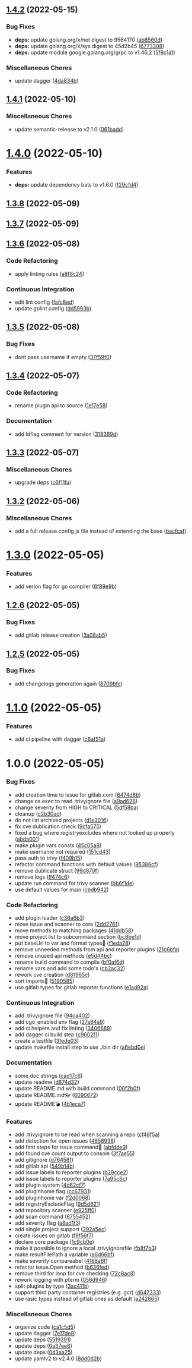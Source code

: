 ## [1.4.2](https://gitlab.com/jstang/rasic/compare/v1.4.1...v1.4.2) (2022-05-15)


### Bug Fixes

* **deps:** update golang.org/x/net digest to 9564170 ([ab8560d](https://gitlab.com/jstang/rasic/commit/ab8560d071c6fa7bda44eb025a259ebb435dbcf6))
* **deps:** update golang.org/x/sys digest to 45d2b45 ([6773308](https://gitlab.com/jstang/rasic/commit/67733086f291ccd2ba3661e001390b8428c40d12))
* **deps:** update module google.golang.org/grpc to v1.46.2 ([5f8c1a1](https://gitlab.com/jstang/rasic/commit/5f8c1a109fa3d1931d74ab5b19e4451b225754ab))


### Miscellaneous Chores

* update dagger ([4da834b](https://gitlab.com/jstang/rasic/commit/4da834b36ecc76edf225fd5a42aef06fb0ec1a79))

## [1.4.1](https://gitlab.com/jstang/rasic/compare/v1.4.0...v1.4.1) (2022-05-10)


### Miscellaneous Chores

* update semantic-release to v2.1.0 ([061badd](https://gitlab.com/jstang/rasic/commit/061badd0f28f53f872a48340b1425e73d69f5582))

# [1.4.0](https://gitlab.com/jstang/rasic/compare/v1.3.8...v1.4.0) (2022-05-10)


### Features

* **deps:** update dependency bats to v1.6.0 ([f29cfd4](https://gitlab.com/jstang/rasic/commit/f29cfd455d55abaffc3268c7a3d90ada77c114e8))

## [1.3.8](https://gitlab.com/jstang/rasic/compare/v1.3.7...v1.3.8) (2022-05-09)

## [1.3.7](https://gitlab.com/jstang/rasic/compare/v1.3.6...v1.3.7) (2022-05-09)

## [1.3.6](https://gitlab.com/jstang/rasic/compare/v1.3.5...v1.3.6) (2022-05-08)


### Code Refactoring

* apply linting rules ([a8f8c24](https://gitlab.com/jstang/rasic/commit/a8f8c2466ea8ab669a8b3b741ac018aa5366cfc2))


### Continuous Integration

* edit lint config ([fafc8ed](https://gitlab.com/jstang/rasic/commit/fafc8ed845c4411492a466e0eb898362847383f3))
* update golint config ([dd5993b](https://gitlab.com/jstang/rasic/commit/dd5993b89d9fc23a3573791e69881fb989b91725))

## [1.3.5](https://gitlab.com/jstang/rasic/compare/v1.3.4...v1.3.5) (2022-05-08)


### Bug Fixes

* dont pass username if empty ([37f59f0](https://gitlab.com/jstang/rasic/commit/37f59f08bff86d490a51fc7bdc8c8ead99c472ae))

## [1.3.4](https://gitlab.com/jstang/rasic/compare/v1.3.3...v1.3.4) (2022-05-07)


### Code Refactoring

* rename plugin api to source ([1e17e58](https://gitlab.com/jstang/rasic/commit/1e17e585b65e304cf0fbbcbfcbf2d1f2a0ab82fa))


### Documentation

* add ldflag comment for version ([318389d](https://gitlab.com/jstang/rasic/commit/318389d85c7ce93f7331c904bc44b689ae7a71e8))

## [1.3.3](https://gitlab.com/jstang/rasic/compare/v1.3.2...v1.3.3) (2022-05-07)


### Miscellaneous Chores

* upgrade deps ([c6f11fa](https://gitlab.com/jstang/rasic/commit/c6f11faeea1d97be3211419de1f88ad974a08d8c))

## [1.3.2](https://gitlab.com/jstang/rasic/compare/v1.3.1...v1.3.2) (2022-05-06)


### Miscellaneous Chores

* add a full release.config.js file instead of extending the base ([bacfcaf](https://gitlab.com/jstang/rasic/commit/bacfcaffc271c5068b855db18463aebae3bf958c))

# [1.3.0](https://gitlab.com/jstang/rasic/compare/v1.2.6...v1.3.0) (2022-05-05)


### Features

* add verion flag for go compiler ([6f89e9b](https://gitlab.com/jstang/rasic/commit/6f89e9b11dc65f2203827eb617ceceeb1df41060))

## [1.2.6](https://gitlab.com/jstang/rasic/compare/v1.2.5...v1.2.6) (2022-05-05)


### Bug Fixes

* add gitlab release creation ([3a08ab5](https://gitlab.com/jstang/rasic/commit/3a08ab523d604c1118e3801e1e18603bc5c2fc2a))

## [1.2.5](https://gitlab.com/jstang/rasic/compare/v1.2.4...v1.2.5) (2022-05-05)


### Bug Fixes

* add changelogs generation again ([8709bfe](https://gitlab.com/jstang/rasic/commit/8709bfe242d736586afea1c6bb252b8102455223))

# [1.1.0](https://gitlab.com/jstang/rasic/compare/v1.0.0...v1.1.0) (2022-05-05)


### Features

* add ci pipeline with dagger ([c6af51a](https://gitlab.com/jstang/rasic/commit/c6af51ae16b241b70e27f156193337862eaffee0))

# 1.0.0 (2022-05-05)


### Bug Fixes

* add creation time to issue for gitlab.com ([6474d8b](https://gitlab.com/jstang/rasic/commit/6474d8bd52a3438293375b0ea280a86a3598be21))
* change os.exec to read .trivyignore file ([a9ad626](https://gitlab.com/jstang/rasic/commit/a9ad626b7a5dc94932927d8c3beb4250beaad174))
* change severity from HIGH to CRITICAL ([5df58ba](https://gitlab.com/jstang/rasic/commit/5df58ba732e5d3a72d9237bad31a478f446fd9a7))
* cleanup ([c2b30ad](https://gitlab.com/jstang/rasic/commit/c2b30adfc3dc8271f320db36650fdab1bcbab6b2))
* do not list archived projects ([d1e3016](https://gitlab.com/jstang/rasic/commit/d1e3016ccf13b752b03911530ab5df79be58431e))
* fix cve dublication check ([9cfa575](https://gitlab.com/jstang/rasic/commit/9cfa575399467771b6763f4e9a0d2f300f0c1565))
* fixed a bug where registryexcludes where not looked up properly ([abda001](https://gitlab.com/jstang/rasic/commit/abda0012dbbd0d9d1e3b1763bce7b91628173d1f))
* make plugin vars consts ([45c05a9](https://gitlab.com/jstang/rasic/commit/45c05a9225d442da538db05aabc1213bfbfaf7ca))
* make username not required ([151cd43](https://gitlab.com/jstang/rasic/commit/151cd43d295c1eb5f32c0f929ff27394a27ea6b1))
* pass auth to trivy ([f409b15](https://gitlab.com/jstang/rasic/commit/f409b150d29994e59d0e99790e7d821f5735be5f))
* refactor command functions with default values ([95386cf](https://gitlab.com/jstang/rasic/commit/95386cf19d0efd8a996e62b77088b0fda8b241e8))
* remove dublicate struct ([99d870f](https://gitlab.com/jstang/rasic/commit/99d870fc4ccc782df471351072228dc0da3504dc))
* remove logs ([ff474c6](https://gitlab.com/jstang/rasic/commit/ff474c6ac8835a27bdc189263ea235a98904c3c3))
* update run command for trivy scanner ([bb6f1de](https://gitlab.com/jstang/rasic/commit/bb6f1de84a98932ae2954661632d1f16734b30f9))
* use default values for main ([cbdb942](https://gitlab.com/jstang/rasic/commit/cbdb9420aca06303e205c0b1fb1939f6926c7691))


### Code Refactoring

* add plugin loader ([c36a6b3](https://gitlab.com/jstang/rasic/commit/c36a6b31498b76e124135a8f74e3343bca530565))
* move issue and scanner to core ([2dd2761](https://gitlab.com/jstang/rasic/commit/2dd2761a58b35545310865779d5bbd356348d8c2))
* move methods to matching packages ([41ddb58](https://gitlab.com/jstang/rasic/commit/41ddb58a89c48b1369b2cd6fdfe93bcb4bf114b1))
* move project list to subcommand section ([bc8be1d](https://gitlab.com/jstang/rasic/commit/bc8be1d5b97f5ffd54b0873c728c3907b4b71cf6))
* put baseUrl to var and format types🚆 ([f1eda28](https://gitlab.com/jstang/rasic/commit/f1eda2856c3da62e5afc09ea31eb8950f38885d6))
* remove unneeded methods from api and reporter plugins ([21c6bfa](https://gitlab.com/jstang/rasic/commit/21c6bfa92aea9777acb62b34c3768254ea509ae9))
* remove unused api methods ([e5d44bc](https://gitlab.com/jstang/rasic/commit/e5d44bc8d5b859e7b73d5cb23401b0794682d4b6))
* rename build command to compile ([bf0af6d](https://gitlab.com/jstang/rasic/commit/bf0af6d6764c800453c61f422069f40f5f2e2239))
* rename vars and add some todo's ([cb2ac32](https://gitlab.com/jstang/rasic/commit/cb2ac32353e84e4c9517048e883972acc1b19dad))
* rework cve creation ([d81965c](https://gitlab.com/jstang/rasic/commit/d81965c49934654dce84c65a88a2e7e802a58c66))
* sort imports🏹 ([5190585](https://gitlab.com/jstang/rasic/commit/51905856e422ef5cf52cb35b057ab73930ee3cc1))
* use gitlab types for gitlab reporter functions ([e1ad92a](https://gitlab.com/jstang/rasic/commit/e1ad92a6bf073cf4246ef7cb0feb60a3f8321da9))


### Continuous Integration

* add .trivyignore file ([94ca402](https://gitlab.com/jstang/rasic/commit/94ca402c707313320b471d48dc7702007c0b85e9))
* add cgo_enabled env flag ([27a84a9](https://gitlab.com/jstang/rasic/commit/27a84a9dc6ef56c5409553484187fb7cb68a4dc5))
* add ci helpers and fix linting ([3406689](https://gitlab.com/jstang/rasic/commit/340668921503b6e8792ae25989520462797fb250))
* add dagger ci build step ([c9602f1](https://gitlab.com/jstang/rasic/commit/c9602f11cf2f52bd863ef72c82f588667dd3a890))
* create a testfile ([3fede03](https://gitlab.com/jstang/rasic/commit/3fede034432dd5bf7a96eb458d63875efcbb40f2))
* update makefile install step to use ./bin dir ([a6ebd0e](https://gitlab.com/jstang/rasic/commit/a6ebd0e3572496d43eb39ae05f79eee63fbe8c0e))


### Documentation

* some doc strings ([cad17c6](https://gitlab.com/jstang/rasic/commit/cad17c627d63b8b70add5fc3481b2ea1ef72c4fd))
* update readme ([d874d32](https://gitlab.com/jstang/rasic/commit/d874d32e293b61d2bca441824206238c2b988f40))
* update README.md with build command ([00f2b0f](https://gitlab.com/jstang/rasic/commit/00f2b0f16c814f8141f9d312c561acc3d4383dc6))
* update README.md👓 ([6090672](https://gitlab.com/jstang/rasic/commit/60906723411bb21179416fd8aaa6b4f32b9a8df1))
* update README💣 ([4b1eca7](https://gitlab.com/jstang/rasic/commit/4b1eca7261e38c64dc55a293f08ab0f6f8b6af7c))


### Features

* add .trivyignore to be read when scanning a repo ([cf48f5a](https://gitlab.com/jstang/rasic/commit/cf48f5a93d6657a82b9c022e2175b53d4c1c68f0))
* add detection for open issues ([4858938](https://gitlab.com/jstang/rasic/commit/485893870f3c28105f05f43610d34b3b40424176))
* add first steps for issue command🌛 ([abfdde9](https://gitlab.com/jstang/rasic/commit/abfdde98ebd809f7ca1ca14bdb791bafafa125fb))
* add found cve count output to console ([3f7ae55](https://gitlab.com/jstang/rasic/commit/3f7ae55d6b524326c5f58b2f628888a9ff6795aa))
* add gitignore ([d76458f](https://gitlab.com/jstang/rasic/commit/d76458f409373dd47914e24465905d2761263944))
* add gitlab api ([549b14b](https://gitlab.com/jstang/rasic/commit/549b14b27fb1e539e103cae11a7b954aff1930b3))
* add issue labels to reporter plugins ([b29cce2](https://gitlab.com/jstang/rasic/commit/b29cce2e7c2ef69929732c2b89d4c0344787fd52))
* add issue labels to reporter plugins ([7a95c6c](https://gitlab.com/jstang/rasic/commit/7a95c6cfbd376d9b0f49c5c3ecc9b33be042a4f8))
* add plugin system ([4d62cf7](https://gitlab.com/jstang/rasic/commit/4d62cf7260d5330f7e91b040ff6f3de60539296b))
* add pluginhome flag ([cc67931](https://gitlab.com/jstang/rasic/commit/cc6793189f43300893dd16f9468256dce3b95607))
* add pluginhome var ([f2d0068](https://gitlab.com/jstang/rasic/commit/f2d00688532c35bbd99dd12416b081ee09daa24d))
* add registryExcludeFlag ([9d5d821](https://gitlab.com/jstang/rasic/commit/9d5d82104297ef6495c75a473761719a2f350ed0))
* add repository scanner ([e925ff0](https://gitlab.com/jstang/rasic/commit/e925ff0db428ac52943c2e74ebc75bb71cc7376d))
* add scan command ([6755452](https://gitlab.com/jstang/rasic/commit/6755452d4e2183d1c1b382df06a327b7b01a1b29))
* add severity flag ([a8ad1f3](https://gitlab.com/jstang/rasic/commit/a8ad1f34bb9d6cdfbd23d3331334c8a261b1f903))
* add single project support ([392e5ec](https://gitlab.com/jstang/rasic/commit/392e5eca898ed27b5527b37352a2cea39471ab10))
* create issues on gitlab ([f9f56f7](https://gitlab.com/jstang/rasic/commit/f9f56f753e14b09a324c5a863a13125361488555))
* declare core package ([1c9cb0e](https://gitlab.com/jstang/rasic/commit/1c9cb0ecd9dd08b9c08cff55f18c484289657530))
* make it possible to ignore a local .trivyignorefile ([fb8f7b3](https://gitlab.com/jstang/rasic/commit/fb8f7b3372341950d3a734070e43796e9c835492))
* make resultFilePath a variable ([a6d66bf](https://gitlab.com/jstang/rasic/commit/a6d66bf16f746176073e8b66309d9cd1038995ea))
* make severity compareabel ([4f88a6f](https://gitlab.com/jstang/rasic/commit/4f88a6f7139407b6f0a2d9e1fb885eb0e5868d93))
* refactor issue.Open method ([b636fed](https://gitlab.com/jstang/rasic/commit/b636fed74a4919a1601e5435303ffaedda212857))
* remove third for loop for cve checking ([72c8ac8](https://gitlab.com/jstang/rasic/commit/72c8ac821d550dc0ebead4b9a892e58a267e9d4c))
* rework logging with pterm ([056d946](https://gitlab.com/jstang/rasic/commit/056d946e621e5c28e4058d44462f419a9477d113))
* split plugins by type ([3ac411b](https://gitlab.com/jstang/rasic/commit/3ac411b6985b1708554e12c2caaba42c078ea509))
* support third party container registries (e.g. gcr) ([d647333](https://gitlab.com/jstang/rasic/commit/d6473335625993c0c58c47304249251eeedd8889))
* use rasic types instead of gitlab ones as default ([a242865](https://gitlab.com/jstang/rasic/commit/a242865fe37ebb8e860ac3a539899c607034f831))


### Miscellaneous Chores

* organize code ([ca1c5d5](https://gitlab.com/jstang/rasic/commit/ca1c5d5bb2235eef453378892c4bb964a0f8a35e))
* update dagger ([7e17de9](https://gitlab.com/jstang/rasic/commit/7e17de9173b1ffc0a251341fc5f5a0aff99d83b0))
* update deps ([5519391](https://gitlab.com/jstang/rasic/commit/5519391fa851730b8aa49de599465c7052e5e5ec))
* update deps ([0a37ee8](https://gitlab.com/jstang/rasic/commit/0a37ee8e4783e76429ea0aa54692b3018505dacf))
* update deps ([0d3aa25](https://gitlab.com/jstang/rasic/commit/0d3aa25677970e368c6dab7ba0c9ea150c74eb0e))
* update yamlv2 to v2.4.0 ([8dd0d2b](https://gitlab.com/jstang/rasic/commit/8dd0d2b5582b0486c2bec3e1c47de7e9185e3cda))
